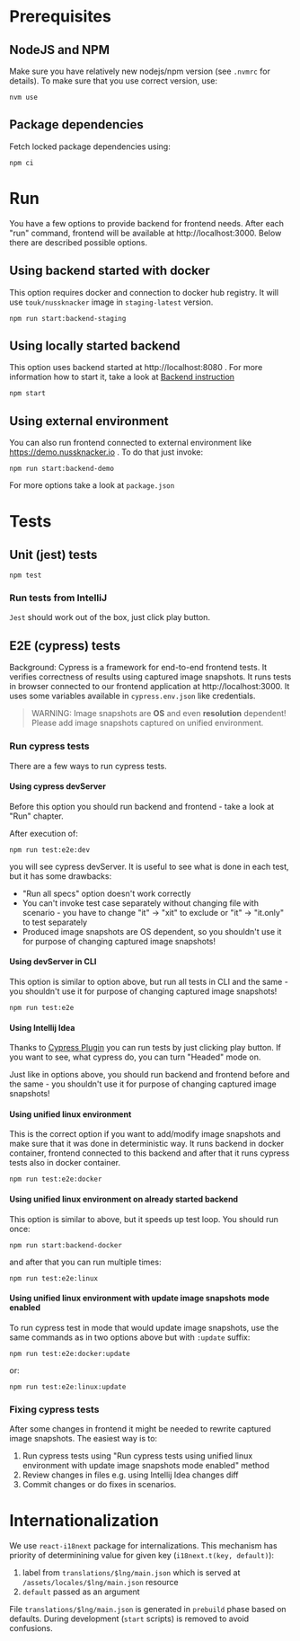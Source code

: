 # Prerequisites

## NodeJS and NPM 

Make sure you have relatively new nodejs/npm version (see `.nvmrc` for details). To make sure that you use correct version, use:
```
nvm use
```

## Package dependencies

Fetch locked package dependencies using:
```
npm ci 
```





# Run

You have a few options to provide backend for frontend needs. After each "run" command, frontend will be available at http://localhost:3000. 
Below there are described possible options.

## Using backend started with docker

This option requires docker and connection to docker hub registry. It will use `touk/nussknacker` image in `staging-latest` version.
```
npm run start:backend-staging
```

## Using locally started backend

This option uses backend started at http://localhost:8080 . For more information how to start it, take a look at [Backend instruction](../README.md) 
```
npm start
```

## Using external environment

You can also run frontend connected to external environment like https://demo.nussknacker.io . To do that just invoke:
```
npm run start:backend-demo
```
For more options take a look at `package.json`

# Tests

## Unit (jest) tests

```
npm test
```

### Run tests from IntelliJ

`Jest` should work out of the box, just click play button.

## E2E (cypress) tests

Background: Cypress is a framework for end-to-end frontend tests. It verifies correctness of results using captured image snapshots.
It runs tests in browser connected to our frontend application at http://localhost:3000. It uses some variables available
in `cypress.env.json` like credentials.

> WARNING: Image snapshots are **OS** and even **resolution** dependent! Please add image snapshots captured on unified environment.

### Run cypress tests

There are a few ways to run cypress tests.

#### Using cypress devServer

Before this option you should run backend and frontend - take a look at "Run" chapter.

After execution of:
```
npm run test:e2e:dev
```
you will see cypress devServer. It is useful to see what is done in each test, but it has some drawbacks:
- "Run all specs" option doesn't work correctly
- You can't invoke test case separately without changing file with scenario - you have to change "it" -> "xit" to exclude or "it" -> "it.only" to test separately 
- Produced image snapshots are OS dependent, so you shouldn't use it for purpose of changing captured image snapshots!
  
#### Using devServer in CLI

This option is similar to option above, but run all tests in CLI and the same - you shouldn't use it for purpose of changing captured image snapshots!
```
npm run test:e2e
```

#### Using Intellij Idea

Thanks to [Cypress Plugin](https://plugins.jetbrains.com/plugin/13819-cypress-support) you can run tests by just clicking play button.
If you want to see, what cypress do, you can turn "Headed" mode on.

Just like in options above, you should run backend and frontend before and the same - you shouldn't use it for purpose of changing captured image snapshots!

#### Using unified linux environment 

This is the correct option if you want to add/modify image snapshots and make sure that it was done in deterministic way.
It runs backend in docker container, frontend connected to this backend and after that it runs cypress tests also in docker container.
```
npm run test:e2e:docker
```

#### Using unified linux environment on already started backend 

This option is similar to above, but it speeds up test loop. You should run once: 
```
npm run start:backend-docker
```

and after that you can run multiple times:
```
npm run test:e2e:linux
```

#### Using unified linux environment with update image snapshots mode enabled

To run cypress test in mode that would update image snapshots, use the same commands as in two options above but with `:update` suffix:
```
npm run test:e2e:docker:update
```
or:
```
npm run test:e2e:linux:update
```

### Fixing cypress tests

After some changes in frontend it might be needed to rewrite captured image snapshots. The easiest way is to:
1. Run cypress tests using "Run cypress tests using unified linux environment with update image snapshots mode enabled" method
2. Review changes in files e.g. using Intellij Idea changes diff
3. Commit changes or do fixes in scenarios.

# Internationalization

We use `react-i18next` package for internalizations. This mechanism has priority of determinining value for given key (`i18next.t(key, default)`):
1. label from `translations/$lng/main.json` which is served at `/assets/locales/$lng/main.json` resource
2. `default` passed as an argument

File `translations/$lng/main.json` is generated in `prebuild` phase based on defaults. During development (`start` scripts) is removed to avoid confusions.
